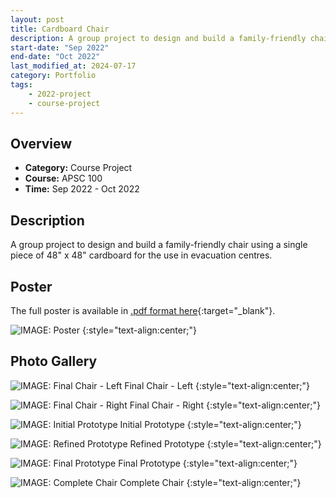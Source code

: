 ```yaml
---
layout: post
title: Cardboard Chair
description: A group project to design and build a family-friendly chair using a single piece of 48" x 48" cardboard for the use in evacuation centres. 
start-date: "Sep 2022"
end-date: "Oct 2022"
last_modified_at: 2024-07-17
category: Portfolio
tags:
    - 2022-project
    - course-project
---
```


## Overview
- **Category:** Course Project
- **Course:** APSC 100
- **Time:** Sep 2022 - Oct 2022

## Description
A group project to design and build a family-friendly chair using a single piece of 48" x 48" cardboard for the use in evacuation centres. 

## Poster
The full poster is available in [.pdf format here](https://media.shihling.com/portfolio/cardboard-chair/poster.pdf){:target="_blank"}.

![IMAGE: Poster](/portfolio/assets/cardboard-chair/poster.jpg)
{:style="text-align:center;"}

## Photo Gallery

![IMAGE: Final Chair - Left](/portfolio/assets/cardboard-chair/final_chair_left.jpeg)
Final Chair - Left
{:style="text-align:center;"}

![IMAGE: Final Chair - Right](/portfolio/assets/cardboard-chair/final_chair_right.jpeg)
Final Chair - Right
{:style="text-align:center;"}

![IMAGE: Initial Prototype](/portfolio/assets/cardboard-chair/initial_prototype.jpeg)
Initial Prototype
{:style="text-align:center;"}

![IMAGE: Refined Prototype](/portfolio/assets/cardboard-chair/refined_prototype.jpeg)
Refined Prototype
{:style="text-align:center;"}

![IMAGE: Final Prototype](/portfolio/assets/cardboard-chair/final_prototype.jpg)
Final Prototype
{:style="text-align:center;"}

![IMAGE: Complete Chair](/portfolio/assets/cardboard-chair/completed_chair.jpg)
Complete Chair
{:style="text-align:center;"}
